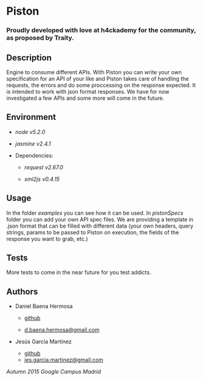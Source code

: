 # Piston

### Proudly developed with love at h4ckademy for the community, as proposed by Traity.

## Description

Engine to consume different APIs. With Piston you can write your own specification for an API of your like and Piston takes care of handling the requests, the errors and do some proccessing on the response expected. It is intended to work with json format responses. We have for now investigated a few APIs and some more will come in the future.

## Environment

* *node v5.2.0*

* *jasmine v2.4.1*

* Dependencies:
	
	* *request v2.67.0*

	* *xml2js v0.4.15*

## Usage

In the folder *examples* you can see how it can be used. In *pistonSpecs* folder you can add your own API spec files. We are providing a template in .json format that can be filled with different data (your own headers, query strings, params to be passed to Piston on execution, the fields of the response you want to grab, etc.)

## Tests

More tests to come in the near future for you test addicts.

## Authors

* Daniel Baena Hermosa
	* [github](https://github.com/danibaena)

	* d.baena.hermosa@gmail.com

* Jesús García Martínez
	* [github](https://github.com/jesgarciamartinez)
	* jes.garcia.martinez@gmail.com

*Autumn 2015 Google Campus Madrid*
